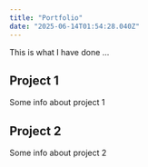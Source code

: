 ```yaml
---
title: "Portfolio"
date: "2025-06-14T01:54:28.040Z"
---
```



This is what I have done …


## Project 1

Some info about project 1


## Project 2

Some info about project 2

